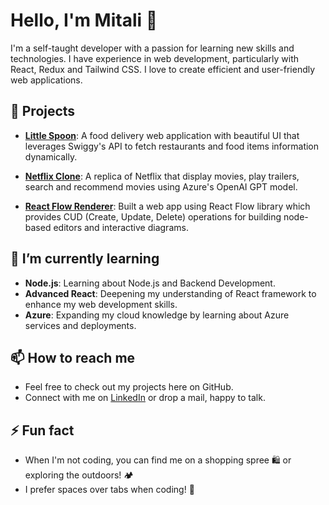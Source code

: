 # Hello, I'm Mitali 👋

I'm a self-taught developer with a passion for learning new skills and technologies. I have experience in web development, particularly with React, Redux and Tailwind CSS. I love to create efficient and user-friendly web applications.

## 🔭 Projects
- **[Little Spoon](https://little-spoon.azurewebsites.net/)**: A food delivery web application with beautiful UI that leverages Swiggy's API to fetch restaurants and food items information dynamically.

- **[Netflix Clone](https://netflixgpt.azurewebsites.net/)**: A replica of Netflix that display movies, play trailers, search and recommend movies using Azure's OpenAI GPT model.

- **[React Flow Renderer](https://react-flow.azurewebsites.net/)**: Built a web app using React Flow library which provides CUD (Create, Update, Delete) operations for building node-based editors and interactive diagrams.

## 🌱 I’m currently learning
- **Node.js**: Learning about Node.js and Backend Development.
- **Advanced React**: Deepening my understanding of React framework to enhance my web development skills.
- **Azure**: Expanding my cloud knowledge by learning about Azure services and deployments.


## 📫 How to reach me
- Feel free to check out my projects here on GitHub.
- Connect with me on [LinkedIn](https://www.linkedin.com/in/heymitali/) or drop a mail, happy to talk.

## ⚡ Fun fact
- When I'm not coding, you can find me on a shopping spree 🛍️ or exploring the outdoors! 🏕️
- I prefer spaces over tabs when coding! 🚀

<!--
**heymitali/heymitali** is a ✨ _special_ ✨ repository because its `README.md` (this file) appears on your GitHub profile.

Here are some ideas to get you started:

- 🔭 I’m currently working on ...
- 🌱 I’m currently learning ...
- 👯 I’m looking to collaborate on ...
- 🤔 I’m looking for help with ...
- 💬 Ask me about ...
- 📫 How to reach me: ...
- 😄 Pronouns: ...
- ⚡ Fun fact: ...
-->
